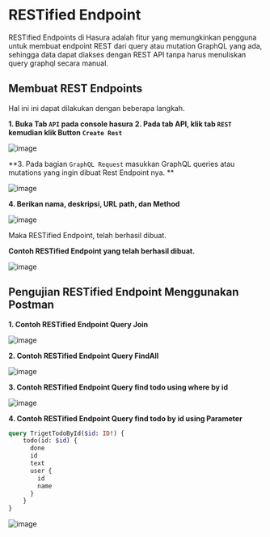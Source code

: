 # RESTified Endpoint

RESTified Endpoints di Hasura adalah fitur yang memungkinkan pengguna untuk membuat endpoint REST dari query atau mutation GraphQL yang ada, sehingga data dapat diakses dengan REST API tanpa harus menuliskan query graphql secara manual.

## Membuat REST Endpoints
Hal ini ini dapat dilakukan dengan beberapa langkah.

**1. Buka Tab `API` pada console hasura**
**2. Pada tab API, klik tab `REST` kemudian klik Button `Create Rest`**

![image](https://github.com/user-attachments/assets/734ec20d-a40c-40fc-a896-40de403ed112)

**3. Pada bagian `GraphQL Request` masukkan GraphQL queries atau mutations yang ingin dibuat Rest Endpoint nya. **

![image](https://github.com/user-attachments/assets/e000faac-298f-4e09-bfe0-094a52a2087b)

**4. Berikan nama, deskripsi, URL path, dan Method**

![image](https://github.com/user-attachments/assets/366081e4-d8a3-4629-a5df-5856b49ada9c)

Maka RESTified Endpoint, telah berhasil dibuat.

**Contoh RESTified Endpoint yang telah berhasil dibuat.**

![image](https://github.com/user-attachments/assets/91f3b0df-8096-4636-915c-f3a74c3b69fb)

## Pengujian RESTified Endpoint Menggunakan Postman

**1. Contoh RESTified Endpoint Query Join**

![image](https://github.com/user-attachments/assets/381b8d01-d8a3-44fd-a2a8-61b0782f340b)

**2. Contoh RESTified Endpoint Query FindAll**

![image](https://github.com/user-attachments/assets/e13ca7f0-763e-4cfc-ac2a-1dcd94f2ba16)

**3. Contoh RESTified Endpoint Query find todo using where by id**

![image](https://github.com/user-attachments/assets/0e655728-3707-40fe-a90b-ac9614d70589)

**4. Contoh RESTified Endpoint Query find todo by id using Parameter**

```graphql
query TrigetTodoById($id: ID!) {
    todo(id: $id) {
      done
      id
      text
      user {
        id
        name
      }
    }
}
```

![image](https://github.com/user-attachments/assets/73b803d0-0848-47c7-9f67-b5e6875fb534)




